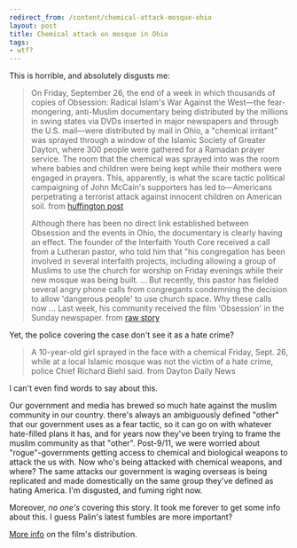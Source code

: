```yaml
---
redirect_from: /content/chemical-attack-mosque-ohio
layout: post
title: Chemical attack on mosque in Ohio
tags:
- wtf?
---
```

This is horrible, and absolutely disgusts me:

> 
> On Friday, September 26, the end of a week in which thousands of copies of Obsession: Radical Islam's War Against the West&#8212;the fear-mongering, anti-Muslim documentary being distributed by the millions in swing states via DVDs inserted in major newspapers and through the U.S. mail&#8212;were distributed by mail in Ohio, a "chemical irritant" was sprayed through a window of the Islamic Society of Greater Dayton, where 300 people were gathered for a Ramadan prayer service. The room that the chemical was sprayed into was the room where babies and children were being kept while their mothers were engaged in prayers. This, apparently, is what the scare tactic political campaigning of John McCain's supporters has led to&#8212;Americans perpetrating a terrorist attack against innocent children on American soil.
> from [huffington post](http://www.huffingtonpost.com/naazish-yarkhan/muslim-children-gassed-at_b_130408.html)
> 
> Although there has been no direct link established between Obsession and the events in Ohio, the documentary is clearly having an effect. The founder of the Interfaith Youth Core received a call from a Lutheran pastor, who told him that "his congregation has been involved in several interfaith projects, including allowing a group of Muslims to use the church for worship on Friday evenings while their new mosque was being built. ... But recently, this pastor has fielded several angry phone calls from congregants condemning the decision to allow 'dangerous people' to use church space. Why these calls now ... Last week, his community received the film 'Obsession' in the Sunday newspaper.
> from [raw story](http://rawstory.com/news/2008/Children_gassed_at_Ohio_mosque_in_0929.html)
> 

Yet, the police covering the case don't see it as a hate crime?

> 
> A 10-year-old girl sprayed in the face with a chemical Friday, Sept. 26, while at a local Islamic mosque was not the victim of a hate crime, police Chief Richard Biehl said.
> from Dayton Daily News
> 

I can't even find words to say about this. 

Our government and media has brewed so much hate against the muslim community in our country. there's always an ambiguously defined "other" that our government uses as a fear tactic, so it can go on with whatever hate-filled plans it has, and for years now they've been trying to frame the muslim community as that "other". Post-9/11, we were worried about "rogue"-governments getting access to chemical and biological weapons to attack the us with. Now who's being attacked with chemical weapons, and where? The same attacks our government is waging overseas is being replicated and made domestically on the same group they've defined as hating America. I'm disgusted, and fuming right now.

Moreover, _no one's_ covering this story. It took me forever to get some info about this. I guess Palin's latest fumbles are more important?

[More info](http://www.huffingtonpost.com/erik-ose/pro-mccain-group-dumping_b_125969.html) on the film's distribution.


